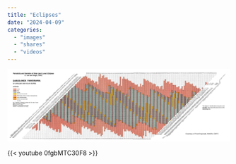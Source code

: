 ```yaml
---
title: "Eclipses"
date: "2024-04-09"
categories: 
  - "images"
  - "shares"
  - "videos"
---
```


![](panorama.jpg "via [NASA](https://eclipse.gsfc.nasa.gov/SEsaros/image/SEpanoramaGvdB-big.JPG)")

{{< youtube 0fgbMTC30F8 >}}